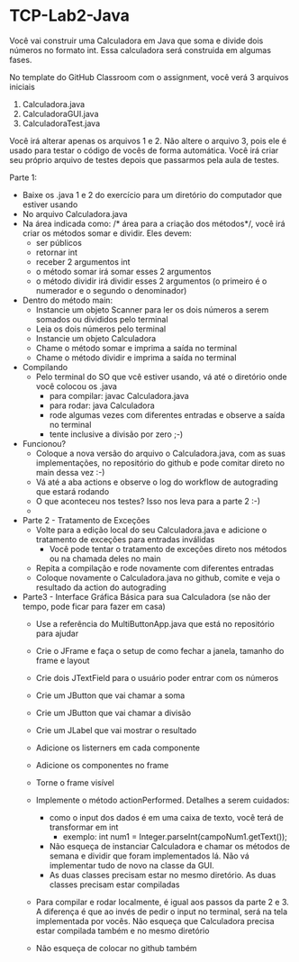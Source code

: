 # TCP-Lab2-Java

Você vai construir uma Calculadora em Java que soma e divide dois números no formato int.
Essa calculadora será construida em algumas fases.

No template do GitHub Classroom com o assignment, você verá 3 arquivos iniciais
1. Calculadora.java
2. CalculadoraGUI.java
3. CalculadoraTest.java

Você irá alterar apenas os arquivos 1 e 2. Não altere o arquivo 3, pois ele é usado para testar o código de vocês de forma automática. Você irá criar seu próprio arquivo de testes depois que passarmos pela aula de testes. 

Parte 1: 
- Baixe os .java 1 e 2 do exercício para um diretório do computador que estiver usando
- No arquivo Calculadora.java
- Na área indicada como: /* área para a criação dos métodos*/, você irá criar os métodos somar e dividir. Eles devem:
    - ser públicos
    - retornar int
    - receber 2 argumentos int
    - o método somar irá somar esses 2 argumentos
    - o método dividir irá dividir esses 2 argumentos (o primeiro é o numerador e o segundo o denominador)
- Dentro do método main:
    - Instancie um objeto Scanner para ler os dois números  a serem somados ou divididos pelo terminal
    - Leia os dois números pelo terminal
    - Instancie um objeto Calculadora
    - Chame o método somar e imprima a saída no terminal
    - Chame o método dividir e imprima a saída no terminal
- Compilando
    - Pelo terminal do SO que vcê estiver usando, vá até o diretório onde você colocou os .java
        - para compilar: javac Calculadora.java
        - para rodar: java Calculadora
        - rode algumas vezes com diferentes entradas e observe a saída no terminal
        - tente inclusive a divisão por zero ;-)
- Funcionou?
    - Coloque a nova versão do arquivo o Calculadora.java, com as suas implementações, no repositório do github e pode comitar direto no main dessa vez :-) 
    - Vá até a aba actions e observe o log do workflow de autograding que estará rodando
    - O que aconteceu nos testes? Isso nos leva para a parte 2 :-)
    - 
- Parte 2 - Tratamento de Exceções
    - Volte para a edição local do seu Calculadora.java e adicione o tratamento de exceções para entradas inválidas
        - Você pode tentar o tratamento de exceções direto nos métodos ou na chamada deles no main
    - Repita a compilação e rode novamente com diferentes entradas
    - Coloque novamente o Calculadora.java no github, comite e veja o resultado da action do autograding
- Parte3 - Interface Gráfica Básica para sua Calculadora (se não der tempo, pode ficar para fazer em casa)
    - Use a referência do MultiButtonApp.java que está no repositório para ajudar
    - Crie o JFrame e faça o setup de como fechar a janela, tamanho do frame e layout
    - Crie dois JTextField para o usuário poder entrar com os números
    - Crie um JButton que vai chamar a soma
    - Crie um JButton que vai chamar a divisão
    - Crie um JLabel que vai mostrar o resultado
    - Adicione os listerners em cada componente
    - Adicione os componentes no frame
    - Torne o frame visível
    - Implemente o método actionPerformed. Detalhes a serem cuidados:
        - como o input dos dados é em uma caixa de texto, você terá de transformar em int
            - exemplo: int num1 = Integer.parseInt(campoNum1.getText()); 
        - Não esqueça de instanciar Calculadora e chamar os métodos de semana e dividir que foram implementados lá. Não vá implementar tudo de novo na classe da GUI.
        - As duas classes precisam estar no mesmo diretório. As duas classes precisam estar compiladas 

    - Para compilar e rodar localmente, é igual aos passos da parte 2 e 3. A diferença é que ao invés de pedir o input no terminal, será na tela implementada por vocês. Não esqueça que Calculadora precisa estar compilada também e no mesmo diretório
    - Não esqueça de colocar no github também
 
